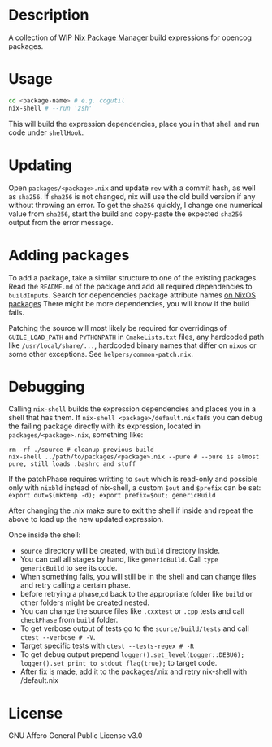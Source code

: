 # Description
A collection of WIP [Nix Package Manager](https://nixos.org/nix/) build expressions for opencog packages.

# Usage
```bash
cd <package-name> # e.g. cogutil
nix-shell # --run 'zsh'
```

This will build the expression dependencies, place you in that shell and run code under `shellHook`.

# Updating

Open `packages/<package>.nix` and update `rev` with a commit hash, as well as `sha256`. If `sha256` is not changed, nix will use the old build version if any without throwing an error.
To get the `sha256` quickly, I change one numerical value from `sha256`, start the build and copy-paste the expected `sha256` output from the error message.

# Adding packages
To add a package, take a similar structure to one of the existing packages.
Read the `README.md` of the package and add all required dependencies to `buildInputs`.
Search for dependencies package attribute names [on NixOS packages](https://nixos.org/nixos/packages.html)
There might be more dependencies, you will know if the build fails.

Patching the source will most likely be required for overridings of `GUILE_LOAD_PATH` and `PYTHONPATH` in `CmakeLists.txt` files, any hardcoded path like `/usr/local/share/...`, hardcoded binary names that differ on `nixos` or some other exceptions. See `helpers/common-patch.nix`.

# Debugging

Calling `nix-shell` builds the expression dependencies and places you in a shell that has them.
If `nix-shell <package>/default.nix` fails you can debug the failing package directly with its expression, located in `packages/<package>.nix`, something like:
```
rm -rf ./source # cleanup previous build
nix-shell ../path/to/packages/<package>.nix --pure # --pure is almost pure, still loads .bashrc and stuff
```
If the patchPhase requires writting to `$out` which is read-only and possible only with `nixbld` instead of nix-shell, a custom `$out` and `$prefix` can be set: `export out=$(mktemp -d); export prefix=$out; genericBuild`

After changing the <package>.nix make sure to exit the shell if inside and repeat the above to load up the new updated expression.

Once inside the shell:
- `source` directory will be created, with `build` directory inside.
- You can call all stages by hand, like `genericBuild`. Call `type genericBuild` to see its code.
- When something fails, you will still be in the shell and can change files and retry calling a certain phase.
- before retrying a phase,`cd` back to the appropriate folder like `build` or other folders might be created nested.
- You can change the source files like `.cxxtest` or `.cpp` tests and call `checkPhase` from `build` folder.
- To get verbose output of tests go to the `source/build/tests` and call `ctest --verbose # -V`.
- Target specific tests with `ctest --tests-regex # -R`
- To get debug output prepend `logger().set_level(Logger::DEBUG); logger().set_print_to_stdout_flag(true);` to target code.
- After fix is made, add it to the packages/<package>.nix and retry nix-shell with <package>/default.nix

# License
GNU Affero General Public License v3.0
